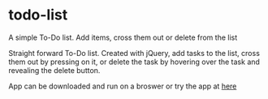 # todo-list
A simple To-Do list. Add items, cross them out or delete from the list

  Straight forward To-Do list. Created with jQuery, add tasks to the list, cross them out by pressing on it, or delete the task by hovering
over the task and revealing the delete button.

App can be downloaded and run on a broswer or try the app at [here](https://jwong421.github.io/todo-list)
